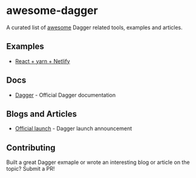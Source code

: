 # awesome-dagger

A curated list of [awesome](https://github.com/sindresorhus/awesome) Dagger related tools, examples and articles.

## Examples

- [React + yarn + Netlify](https://github.com/guillermotti/awesome-dagger/examples/react)

## Docs

- [Dagger](https://docs.dagger.io) - Official Dagger documentation

## Blogs and Articles

- [Official launch](https://dagger.io/blog/public-launch-announcement) - Dagger launch announcement

## Contributing

Built a great Dagger exmaple or wrote an interesting blog or article on the topic? Submit a PR!